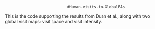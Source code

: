 								#Human-visits-to-GlobalPAs

This is the code supporting the results from Duan et al., along with two global visit maps: visit space and visit intensity.




